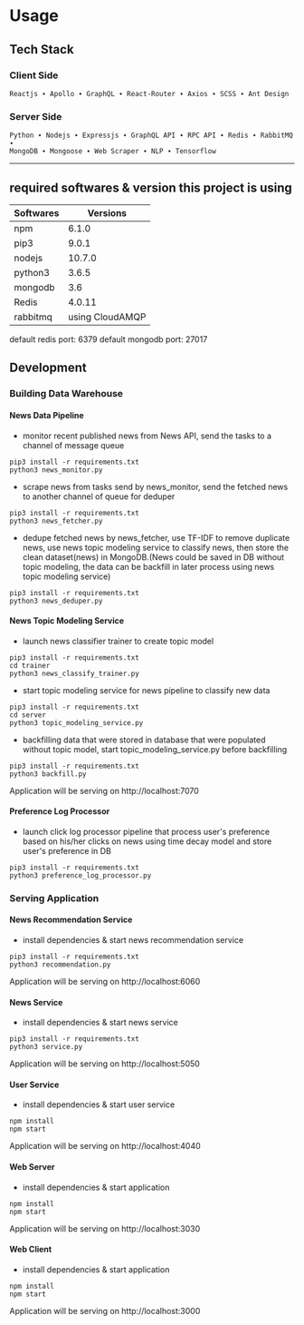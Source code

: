 # Usage

## Tech Stack

### Client Side

    Reactjs ∙ Apollo ∙ GraphQL ∙ React-Router ∙ Axios ∙ SCSS ∙ Ant Design

### Server Side

    Python ∙ Nodejs ∙ Expressjs ∙ GraphQL API ∙ RPC API ∙ Redis ∙ RabbitMQ ∙
    MongoDB ∙ Mongoose ∙ Web Scraper ∙ NLP ∙ Tensorflow

---

## required softwares & version this project is using

| Softwares | Versions        |
| --------- | --------------- |
| npm       | 6.1.0           |
| pip3      | 9.0.1           |
| nodejs    | 10.7.0          |
| python3   | 3.6.5           |
| mongodb   | 3.6             |
| Redis     | 4.0.11          |
| rabbitmq  | using CloudAMQP |

default redis port: 6379
default mongodb port: 27017

## Development

### Building Data Warehouse

#### News Data Pipeline

- monitor recent published news from News API, send the tasks to a channel of message queue

```terminal
pip3 install -r requirements.txt
python3 news_monitor.py
```

- scrape news from tasks send by news_monitor, send the fetched news to another channel of queue for deduper

```terminal
pip3 install -r requirements.txt
python3 news_fetcher.py
```

- dedupe fetched news by news_fetcher, use TF-IDF to remove duplicate news, use news topic modeling service to classify news, then store the clean dataset(news) in MongoDB.(News could be saved in DB without topic modeling, the data can be backfill in later process using news topic modeling service)

```terminal
pip3 install -r requirements.txt
python3 news_deduper.py
```

#### News Topic Modeling Service

- launch news classifier trainer to create topic model

```terminal
pip3 install -r requirements.txt
cd trainer
python3 news_classify_trainer.py
```

- start topic modeling service for news pipeline to classify new data

```terminal
pip3 install -r requirements.txt
cd server
python3 topic_modeling_service.py
```

- backfilling data that were stored in database that were populated without topic model, start topic_modeling_service.py before backfilling

```terminal
pip3 install -r requirements.txt
python3 backfill.py
```

Application will be serving on http://localhost:7070

#### Preference Log Processor

- launch click log processor pipeline that process user's preference based on his/her clicks on news using time decay model and store user's preference in DB

```terminal
pip3 install -r requirements.txt
python3 preference_log_processor.py
```

### Serving Application

#### News Recommendation Service

- install dependencies & start news recommendation service

```terminal
pip3 install -r requirements.txt
python3 recommendation.py
```

Application will be serving on http://localhost:6060

#### News Service

- install dependencies & start news service

```terminal
pip3 install -r requirements.txt
python3 service.py
```

Application will be serving on http://localhost:5050

#### User Service

- install dependencies & start user service

```terminal
npm install
npm start
```

Application will be serving on http://localhost:4040

#### Web Server

- install dependencies & start application

```terminal
npm install
npm start
```

Application will be serving on http://localhost:3030

#### Web Client

- install dependencies & start application

```terminal
npm install
npm start
```

Application will be serving on http://localhost:3000
